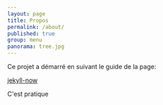 ```yaml
---
layout: page
title: Propos
permalink: /about/
published: true
group: menu
panorama: tree.jpg
---
```


Ce projet a démarré en suivant le guide de la page:

[jekyll-now](https://www.smashingmagazine.com/2014/08/build-blog-jekyll-github-pages/)

C'est pratique

